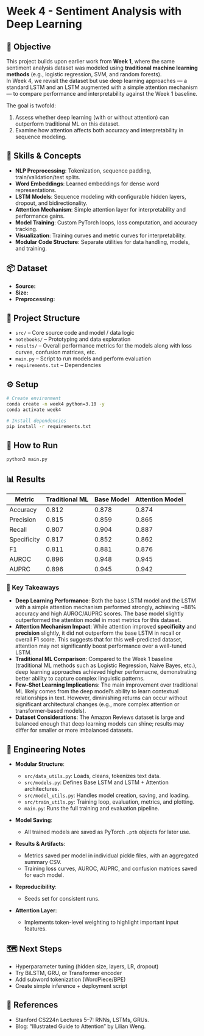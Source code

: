 # Week 4 - Sentiment Analysis with Deep Learning

## 📌 Objective
This project builds upon earlier work from **Week 1**, where the same sentiment analysis dataset was modeled using **traditional machine learning methods** (e.g., logistic regression, SVM, and random forests).  
In Week 4, we revisit the dataset but use deep learning approaches — a standard LSTM and an LSTM augmented with a simple attention mechanism — to compare performance and interpretability against the Week 1 baseline.

The goal is twofold:
1. Assess whether deep learning (with or without attention) can outperform traditional ML on this dataset.
2. Examine how attention affects both accuracy and interpretability in sequence modeling.

## 🧩 Skills & Concepts
- **NLP Preprocessing**: Tokenization, sequence padding, train/validation/test splits.  
- **Word Embeddings**: Learned embeddings for dense word representations.  
- **LSTM Models**: Sequence modeling with configurable hidden layers, dropout, and bidirectionality.  
- **Attention Mechanism**: Simple attention layer for interpretability and performance gains.  
- **Model Training**: Custom PyTorch loops, loss computation, and accuracy tracking.  
- **Visualization**: Training curves and metric curves for interpretability.
- **Modular Code Structure**: Separate utilities for data handling, models, and training.

## 📦 Dataset
- **Source:** 
- **Size:**
- **Preprocessing:** 

## 📂 Project Structure
- `src/` – Core source code and model / data logic  
- `notebooks/` – Prototyping and data exploration  
- `results/` – Overall performance metrics for the models along with loss curves, confusion matrices, etc. 
- `main.py` – Script to run models and perform evaluation
- `requirements.txt` – Dependencies  

## ⚙️ Setup
```bash
# Create environment
conda create -n week4 python=3.10 -y
conda activate week4

# Install dependencies
pip install -r requirements.txt
```

## 🚀 How to Run 
```bash 
python3 main.py
```

<!-- ## 🧪 Configuration  -->

## 📊 Results
| Metric      | Traditional ML | Base Model | Attention Model |
|-------------|----------------|------------|-----------------|
| Accuracy    | 0.812          | 0.878      | 0.874           |
| Precision   | 0.815          | 0.859      | 0.865           |
| Recall      | 0.807          | 0.904      | 0.887           |
| Specificity | 0.817          | 0.852      | 0.862           |
| F1          | 0.811          | 0.881      | 0.876           |
| AUROC       | 0.896          | 0.948      | 0.945           |
| AUPRC       | 0.896          | 0.945      | 0.942           |


### 📌 Key Takeaways
- **Deep Learning Performance**: Both the base LSTM model and the LSTM with a simple attention mechanism performed strongly, achieving ~88% accuracy and high AUROC/AUPRC scores. The base model slightly outperformed the attention model in most metrics for this dataset.
- **Attention Mechanism Impact**: While attention improved **specificity** and **precision** slightly, it did not outperform the base LSTM in recall or overall F1 score. This suggests that for this well-predicted dataset, attention may not significantly boost performance over a well-tuned LSTM.
- **Traditional ML Comparison**: Compared to the Week 1 baseline (traditional ML methods such as Logistic Regression, Naive Bayes, etc.), deep learning approaches achieved higher performacne, demonstrating better ability to capture complex linguistic patterns.
- **Few-Shot Learning Implications**: The main improvement over traditional ML likely comes from the deep model’s ability to learn contextual relationships in text. However, diminishing returns can occur without significant architectural changes (e.g., more complex attention or transformer-based models).
- **Dataset Considerations**: The Amazon Reviews dataset is large and balanced enough that deep learning models can shine; results may differ for smaller or more imbalanced datasets.

## 🧠 Engineering Notes
- **Modular Structure**:  
  - `src/data_utils.py`: Loads, cleans, tokenizes text data.  
  - `src/models.py`: Defines Base LSTM and LSTM + Attention architectures.  
  - `src/model_utils.py`: Handles model creation, saving, and loading.  
  - `src/train_utils.py`: Training loop, evaluation, metrics, and plotting.  
  - `main.py`: Runs the full training and evaluation pipeline.

- **Model Saving**:  
  - All trained models are saved as PyTorch `.pth` objects for later use.

- **Results & Artifacts**:  
  - Metrics saved per model in individual pickle files, with an aggregated summary CSV.  
  - Training loss curves, AUROC, AUPRC, and confusion matrices saved for each model.

- **Reproducibility**:  
  - Seeds set for consistent runs.

- **Attention Layer**:  
  - Implements token-level weighting to highlight important input features.

## 🗺️ Next Steps
- Hyperparameter tuning (hidden size, layers, LR, dropout)
- Try BiLSTM, GRU, or Transformer encoder
- Add subword tokenization (WordPiece/BPE)
- Create simple inference + deployment script

## 🔗 References
- Stanford CS224n Lectures 5–7: RNNs, LSTMs, GRUs.  
- Blog: “Illustrated Guide to Attention” by Lilian Weng.